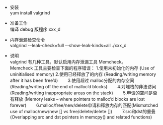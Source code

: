 * 安装  
yum install valgrind

* 准备工作  
编译 debug 版程序 xxx_d 

* 内存泄漏检查命令  
valgrind --leak-check=full --show-leak-kinds=all ./xxx_d  

* 说明  
valgrind 有几种工具，默认启用内存泄漏工具 Memcheck。  
Memcheck 工具主要检查下面的程序错误：
  1.使用未初始化的内存 (Use of uninitialised memory)
  2.使用已经释放了的内存 (Reading/writing memory after it has been free’d)
　　3.使用超过 malloc分配的内存空间(Reading/writing off the end of malloc’d blocks)
　　4.对堆栈的非法访问 (Reading/writing inappropriate areas on the stack)
　　5.申请的空间是否有释放 (Memory leaks – where pointers to malloc’d blocks are lost forever)
　　6.malloc/free/new/delete申请和释放内存的匹配(Mismatched use of malloc/new/new [] vs free/delete/delete [])
　　7.src和dst的重叠(Overlapping src and dst pointers in memcpy() and related functions)
